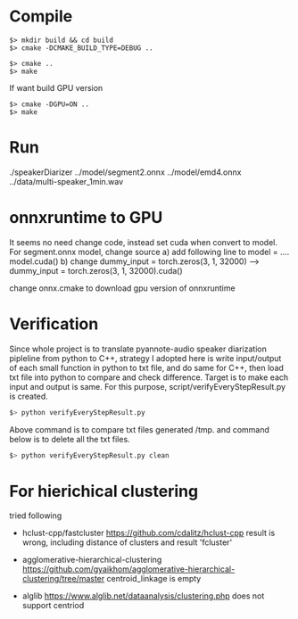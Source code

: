 # Compile
```
$> mkdir build && cd build
$> cmake -DCMAKE_BUILD_TYPE=DEBUG ..

$> cmake ..
$> make
```
If want build GPU version
```
$> cmake -DGPU=ON ..
$> make
```

# Run
./speakerDiarizer ../model/segment2.onnx ../model/emd4.onnx ../data/multi-speaker_1min.wav

# onnxruntime to GPU
It seems no need change code, instead set cuda when convert to model. For segment.onnx model, change source 
a) add following line to model = ....
model.cuda() 
b) change 
dummy_input = torch.zeros(3, 1, 32000)
-->
dummy_input = torch.zeros(3, 1, 32000).cuda()

change onnx.cmake to download gpu version of onnxruntime

# Verification
Since whole project is to translate pyannote-audio speaker diarization pipleline from python to C++, strategy I adopted here is 
write input/output of each small function in python to txt file, and do same for C++, then load txt file into python to compare 
and check difference. Target is to make each input and output is same.
For this purpose, script/verifyEveryStepResult.py is created.
``` bash
$> python verifyEveryStepResult.py
```
Above command is to compare txt files generated /tmp. and command below is to delete all the txt files.
``` bash
$> python verifyEveryStepResult.py clean
```


# For hierichical clustering
tried following
- hclust-cpp/fastcluster
https://github.com/cdalitz/hclust-cpp
result is wrong, including distance of clusters and result 'fcluster'

- agglomerative-hierarchical-clustering
https://github.com/gyaikhom/agglomerative-hierarchical-clustering/tree/master
centroid_linkage is empty

- alglib
https://www.alglib.net/dataanalysis/clustering.php
does not support centriod
